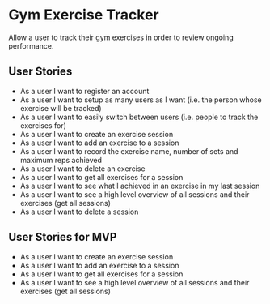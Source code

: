 # Gym Exercise Tracker

Allow a user to track their gym exercises in order to review ongoing performance.

## User Stories

- As a user I want to register an account
- As a user I want to setup as many users as I want (i.e. the person whose exercise will be tracked)
- As a user I want to easily switch between users (i.e. people to track the exercises for)
- As a user I want to create an exercise session
- As a user I want to add an exercise to a session
- As a user I want to record the exercise name, number of sets and maximum reps achieved
- As a user I want to delete an exercise
- As a user I want to get all exercises for a session
- As a user I want to see what I achieved in an exercise in my last session
- As a user I want to see a high level overview of all sessions and their exercises (get all sessions)
- As a user I want to delete a session 

## User Stories for MVP

- As a user I want to create an exercise session
- As a user I want to add an exercise to a session
- As a user I want to get all exercises for a session
- As a user I want to see a high level overview of all sessions and their exercises (get all sessions)
